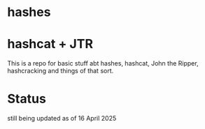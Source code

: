 # hashes
# hashcat + JTR
This is a repo for basic stuff abt hashes, hashcat, John the Ripper, hashcracking and things of that sort.

# Status
still being updated as of 16 April 2025
